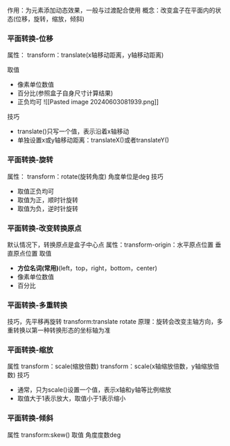 作用：为元素添加动态效果，一般与过渡配合使用
概念：改变盒子在平面内的状态(位移，旋转，缩放，倾斜)


### 平面转换-位移
属性：
transform：translate(x轴移动距离，y轴移动距离)

取值
- 像素单位数值
- 百分比(参照盒子自身尺寸计算结果)
- 正负均可
![[Pasted image 20240603081939.png]]

技巧
- translate()只写一个值，表示沿着x轴移动
- 单独设置x或y轴移动距离：translateX()或者translateY()



### 平面转换-旋转
属性：
transform：rotate(旋转角度)
角度单位是deg
技巧
- 取值正负均可
- 取值为正，顺时针旋转
- 取值为负，逆时针旋转



### 平面转换-改变转换原点
默认情况下，转换原点是盒子中心点
属性：transform-origin：水平原点位置  垂直原点位置
取值
- **方位名词(常用)**(left，top，right，bottom，center)
- 像素单位数值
- 百分比


### 平面转换-多重转换
技巧，先平移再旋转
transform:translate  rotate
原理：旋转会改变主轴方向，多重转换以第一种转换形态的坐标轴为准



### 平面转换-缩放
属性
transform：scale(缩放倍数)
transform：scale(x轴缩放倍数，y轴缩放倍数)
技巧
- 通常，只为scale()设置一个值，表示x轴和y轴等比例缩放
- 取值大于1表示放大，取值小于1表示缩小


### 平面转换-倾斜
属性
transform:skew()
取值
角度度数deg